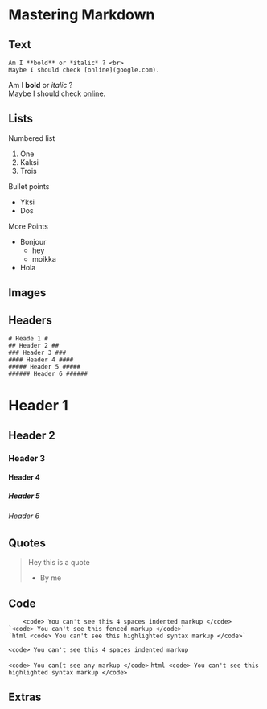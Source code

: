 # Mastering Markdown #

## Text ##
```
Am I **bold** or *italic* ? <br>
Maybe I should check [online](google.com).
```
Am I **bold** or *italic* ? <br>
Maybe I should check [online](google.com).


## Lists ##
Numbered list
1. One
2. Kaksi
3. Trois

Bullet points
* Yksi
* Dos

More Points
- Bonjour
	- hey
	- moikka
- Hola


## Images ##


## Headers ##
```
# Heade 1 #
## Header 2 ##
### Header 3 ###
#### Header 4 ####
##### Header 5 #####
###### Header 6 ######
```
# Header 1 #
## Header 2 ##
### Header 3 ###
#### Header 4 ####
##### Header 5 #####
###### Header 6 ######


## Quotes ##
> Hey this is a quote
> - By me


## Code ##

```
    <code> You can't see this 4 spaces indented markup </code> 
`<code> You can't see this fenced markup </code>`
`html <code> You can't see this highlighted syntax markup </code>`

```
    <code> You can't see this 4 spaces indented markup
`<code> You can(t see any markup </code>`
`html <code> You can't see this highlighted syntax markup </code>`


## Extras ##





